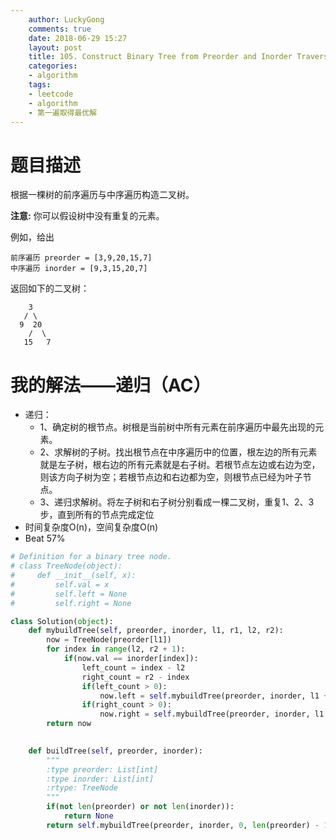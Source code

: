 ```yaml
---
    author: LuckyGong
    comments: true
    date: 2018-06-29 15:27
    layout: post
    title: 105. Construct Binary Tree from Preorder and Inorder Traversal
    categories:
    - algorithm
    tags:
    - leetcode
    - algorithm
    - 第一遍取得最优解
---
```


# 题目描述

根据一棵树的前序遍历与中序遍历构造二叉树。

**注意:**
你可以假设树中没有重复的元素。

例如，给出

```
前序遍历 preorder = [3,9,20,15,7]
中序遍历 inorder = [9,3,15,20,7]
```

返回如下的二叉树：

```
    3
   / \
  9  20
    /  \
   15   7
```

# 我的解法——递归（AC）

- 递归：
  - 1、确定树的根节点。树根是当前树中所有元素在前序遍历中最先出现的元素。  
  - 2、求解树的子树。找出根节点在中序遍历中的位置，根左边的所有元素就是左子树，根右边的所有元素就是右子树。若根节点左边或右边为空，则该方向子树为空；若根节点边和右边都为空，则根节点已经为叶子节点。  
  - 3、递归求解树。将左子树和右子树分别看成一棵二叉树，重复1、2、3步，直到所有的节点完成定位 
- 时间复杂度O(n)，空间复杂度O(n)
- Beat 57%

```python
# Definition for a binary tree node.
# class TreeNode(object):
#     def __init__(self, x):
#         self.val = x
#         self.left = None
#         self.right = None

class Solution(object):
    def mybuildTree(self, preorder, inorder, l1, r1, l2, r2):
        now = TreeNode(preorder[l1])
        for index in range(l2, r2 + 1):
            if(now.val == inorder[index]):
                left_count = index - l2
                right_count = r2 - index
                if(left_count > 0):
                    now.left = self.mybuildTree(preorder, inorder, l1 + 1, l1 + left_count, l2, index - 1)
                if(right_count > 0):
                    now.right = self.mybuildTree(preorder, inorder, l1 + left_count + 1, r1, index + 1, r2)
        return now
        

    def buildTree(self, preorder, inorder):
        """
        :type preorder: List[int]
        :type inorder: List[int]
        :rtype: TreeNode
        """
        if(not len(preorder) or not len(inorder)):
            return None
        return self.mybuildTree(preorder, inorder, 0, len(preorder) - 1, 0, len(inorder) - 1)
```

